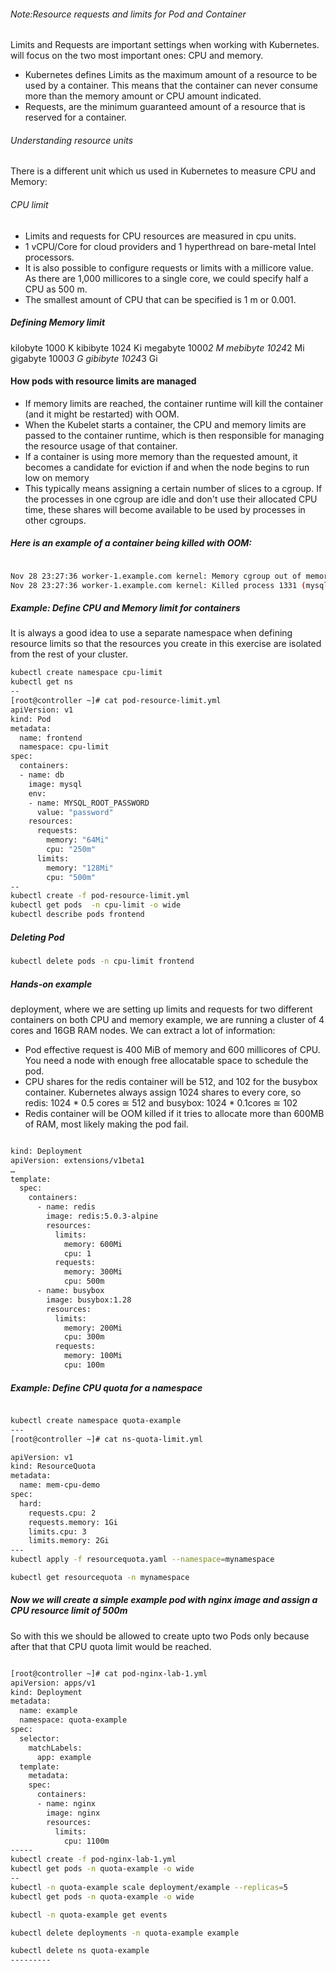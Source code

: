 

###### Note:Resource requests and limits for Pod and Container

Limits and Requests are important settings when working with Kubernetes. will focus on the two most important ones: CPU and memory.

- Kubernetes defines Limits as the maximum amount of a resource to be used by a container. This means that the container can never consume more than the memory amount or CPU amount indicated.
- Requests, are the minimum guaranteed amount of a resource that is reserved for a container.

###### Understanding resource units
There is a different unit which us used in Kubernetes to measure CPU and Memory:

###### CPU limit
- Limits and requests for CPU resources are measured in cpu units.
- 1 vCPU/Core for cloud providers and 1 hyperthread on bare-metal Intel processors.
- It is also possible to configure requests or limits with a millicore value. As there are 1,000 millicores to a single core, we could specify half a CPU as 500 m.
- The smallest amount of CPU that can be specified is 1 m or 0.001.

##### Defining Memory limit
kilobyte	1000	  K	kibibyte	   1024    Ki
megabyte	1000*2	M	mebibyte	   1024*2	 Mi
gigabyte	1000*3	G	gibibyte	   1024*3	 Gi

#### How pods with resource limits are managed
- If memory limits are reached, the container runtime will kill the container (and it might be restarted) with OOM.
- When the Kubelet starts a container, the CPU and memory limits are passed to the container runtime, which is then responsible for managing the resource usage of that container.
- If a container is using more memory than the requested amount, it becomes a candidate for eviction if and when the node begins to run low on memory
- This typically means assigning a certain number of slices to a cgroup. If the processes in one cgroup are idle and don't use their allocated CPU time, these shares will become available to be used by processes in other cgroups.

##### Here is an example of a container being killed with OOM:
``````sh

Nov 28 23:27:36 worker-1.example.com kernel: Memory cgroup out of memory: Kill process 1331 (mysqld) score 2250 or sacrifice child
Nov 28 23:27:36 worker-1.example.com kernel: Killed process 1331 (mysqld) total-vm:1517000kB, anon-rss:126500kB, file-rss:42740kB, shmem-rss:0kB

``````

##### Example: Define CPU and Memory limit for containers
It is always a good idea to use a separate namespace when defining resource limits so that the resources you create in this exercise are isolated from the rest of your cluster.

``````sh
kubectl create namespace cpu-limit
kubectl get ns
--
[root@controller ~]# cat pod-resource-limit.yml
apiVersion: v1
kind: Pod
metadata:
  name: frontend
  namespace: cpu-limit
spec:
  containers:
  - name: db
    image: mysql
    env:
    - name: MYSQL_ROOT_PASSWORD
      value: "password"
    resources:
      requests:
        memory: "64Mi"
        cpu: "250m"
      limits:
        memory: "128Mi"
        cpu: "500m"
--
kubectl create -f pod-resource-limit.yml
kubectl get pods  -n cpu-limit -o wide
kubectl describe pods frontend

``````
##### Deleting Pod

``````sh
kubectl delete pods -n cpu-limit frontend

``````

##### Hands-on example
deployment, where we are setting up limits and requests for two different containers on both CPU and memory
example, we are running a cluster of 4 cores and 16GB RAM nodes. We can extract a lot of information:

- Pod effective request is 400 MiB of memory and 600 millicores of CPU. You need a node with enough free allocatable space to schedule the pod.
- CPU shares for the redis container will be 512, and 102 for the busybox container. Kubernetes always assign 1024 shares to every core, so redis: 1024 * 0.5 cores ≅ 512 and busybox: 1024 * 0.1cores ≅ 102
- Redis container will be OOM killed if it tries to allocate more than 600MB of RAM, most likely making the pod fail.

``````sh

kind: Deployment
apiVersion: extensions/v1beta1
…
template:
  spec:
    containers:
      - name: redis
        image: redis:5.0.3-alpine
        resources:
          limits:
            memory: 600Mi
            cpu: 1
          requests:
            memory: 300Mi
            cpu: 500m
      - name: busybox
        image: busybox:1.28
        resources:
          limits:
            memory: 200Mi
            cpu: 300m
          requests:
            memory: 100Mi
            cpu: 100m

``````



##### Example: Define CPU quota for a namespace

``````sh

kubectl create namespace quota-example
---
[root@controller ~]# cat ns-quota-limit.yml

apiVersion: v1
kind: ResourceQuota
metadata:
  name: mem-cpu-demo
spec:
  hard:
    requests.cpu: 2
    requests.memory: 1Gi
    limits.cpu: 3
    limits.memory: 2Gi
---
kubectl apply -f resourcequota.yaml --namespace=mynamespace

kubectl get resourcequota -n mynamespace


``````

##### Now we will create a simple example pod with nginx image and assign a CPU resource limit of 500m
So with this we should be allowed to create upto two Pods only because after that that CPU quota limit would be reached.

``````sh

[root@controller ~]# cat pod-nginx-lab-1.yml
apiVersion: apps/v1
kind: Deployment
metadata:
  name: example
  namespace: quota-example
spec:
  selector:
    matchLabels:
      app: example
  template:
    metadata:
    spec:
      containers:
      - name: nginx
        image: nginx
        resources:
          limits:
            cpu: 1100m
-----
kubectl create -f pod-nginx-lab-1.yml
kubectl get pods -n quota-example -o wide
--
kubectl -n quota-example scale deployment/example --replicas=5
kubectl get pods -n quota-example -o wide

kubectl -n quota-example get events

kubectl delete deployments -n quota-example example

kubectl delete ns quota-example
---------
